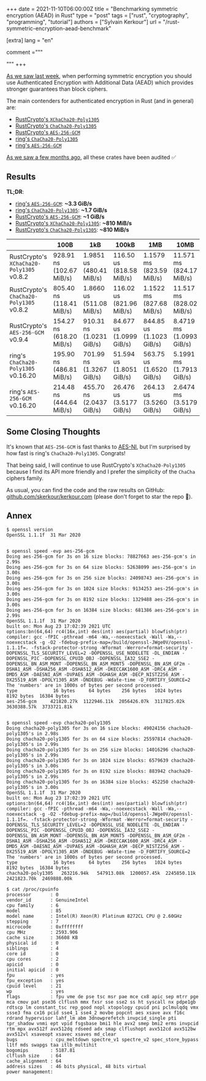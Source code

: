 +++
date = 2021-11-10T06:00:00Z
title = "Benchmarking symmetric encryption (AEAD) in Rust"
type = "post"
tags = ["rust", "cryptography", "programming", "tutorial"]
authors = ["Sylvain Kerkour"]
url = "/rust-symmetric-encryption-aead-benchmark"

[extra]
lang = "en"

comment ="""

"""
+++

[As we saw last week](/signatures-modern-end-to-end-encryption), when performing symmetric encryption you should use Authenticated Encryption with Additional Data (AEAD) which provides stronger guarantees than block ciphers.

The main contenders for authenticated encryption in Rust (and in general) are:
* [RustCrypto's `XChaCha20-Poly1305`](https://github.com/RustCrypto/stream-ciphers/tree/master/chacha20)
* [RustCrypto's `ChaCha20-Poly1305`](https://github.com/RustCrypto/stream-ciphers/tree/master/chacha20)
* [RustCrypto's `AES-256-GCM`](https://github.com/RustCrypto/AEADs/tree/master/aes-gcm)
* [ring's `ChaCha20-Poly1305`](https://github.com/briansmith/ring)
* [ring's `AES-256-GCM`](https://github.com/briansmith/ring)


[As we saw a few months ago](https://kerkour.com/rust-cryptography-ecosystem/), all these crates have been audited ✅

## Results

**TL;DR**:
* [ring's `AES-256-GCM`](https://briansmith.org/rustdoc/ring/aead/index.html): **~3.3 GiB/s**
* [ring's `ChaCha20-Poly1305`](https://briansmith.org/rustdoc/ring/aead/index.html): **~1.7 GiB/s**
* [RustCrypto's `AES-256-GCM`](https://docs.rs/aes-gcm/latest/aes_gcm/): **~1 GiB/s**
* [RustCrypto's `XChaCha20-Poly1305`](https://github.com/RustCrypto/stream-ciphers/tree/master/chacha20): **~810 MiB/s**
* [RustCrypto's `ChaCha20-Poly1305`](https://docs.rs/chacha20/latest/chacha20/index.html): **~810 MiB/s**


|   | 100B | 1kB | 100kB | 1MB | 10MB | 100MB |
|---|---|---|---|---|---|---|
| RustCrypto's `XChaCha20-Poly1305` v0.8.2 | 928.91 ns (102.67 MiB/s) | 1.9851 us (480.41 MiB/s) | 116.50 us (818.58 MiB/s) | 1.1579 ms (823.59 MiB/s) | 11.571 ms (824.17 MiB/s) | 117.74 ms (809.99 MiB/s) |
| RustCrypto's `ChaCha20-Poly1305` v0.8.2 | 805.40 ns (118.41 MiB/s) | 1.8660 us (511.08 MiB/s) | 116.02 us (821.96 MiB/s) | 1.1522 ms (827.68 MiB/s) | 11.517 ms (828.02 MiB/s) | 117.87 ms (809.11 MiB/s) |
| RustCrypto's `AES-256-GCM` v0.9.4 | 154.27 ns (618.20 MiB/s) | 910.31 ns (1.0231 GiB/s) | 84.677 us (1.0999 GiB/s) | 844.85 us (1.1023 GiB/s) | 8.4719 ms (1.0993 GiB/s) | 88.666 ms (1.0504 GiB/s) |
| ring's `ChaCha20-Poly1305` v0.16.20 | 195.90 ns (486.81 MiB/s) | 701.99 ns (1.3267 GiB/s) | 51.594 us (1.8051 GiB/s) | 563.75 us (1.6520 GiB/s) | 5.1991 ms (1.7913 GiB/s) | 54.879 ms (1.6971 GiB/s) |
| ring's `AES-256-GCM` v0.16.20 | 214.48 ns (444.64 MiB/s) | 455.70 ns (2.0437 GiB/s) | 26.476 us (3.5177 GiB/s) | 264.13 us (3.5260 GiB/s) | 2.6474 ms (3.5179 GiB/s) | 30.450 ms (3.0585 GiB/s) |




## Some Closing Thoughts



It's known that `AES-256-GCM` is fast thanks to [AES-NI](https://en.wikipedia.org/wiki/AES_instruction_set), but I'm surprised by how fast is ring's `ChaCha20-Poly1305`. Congrats!

That being said, I will continue to use RustCrypto's `XChaCha20-Poly1305` because I find its API more friendly and I prefer the simplicity of the `ChaCha` ciphers family.

As usual, you can find the code and the raw results on GitHub: [github.com/skerkour/kerkour.com](https://github.com/skerkour/kerkour.com/tree/main/blog/2021/benchmarking_symmetric_encryption_in_rust) (please don't forget to star the repo 🙏).


## Annex

```
$ openssl version
OpenSSL 1.1.1f  31 Mar 2020


$ openssl speed -evp aes-256-gcm
Doing aes-256-gcm for 3s on 16 size blocks: 78827663 aes-256-gcm's in 2.99s
Doing aes-256-gcm for 3s on 64 size blocks: 52638099 aes-256-gcm's in 3.00s
Doing aes-256-gcm for 3s on 256 size blocks: 24098743 aes-256-gcm's in 3.00s
Doing aes-256-gcm for 3s on 1024 size blocks: 9134253 aes-256-gcm's in 3.00s
Doing aes-256-gcm for 3s on 8192 size blocks: 1329488 aes-256-gcm's in 3.00s
Doing aes-256-gcm for 3s on 16384 size blocks: 681386 aes-256-gcm's in 2.99s
OpenSSL 1.1.1f  31 Mar 2020
built on: Mon Aug 23 17:02:39 2021 UTC
options:bn(64,64) rc4(16x,int) des(int) aes(partial) blowfish(ptr)
compiler: gcc -fPIC -pthread -m64 -Wa,--noexecstack -Wall -Wa,--noexecstack -g -O2 -fdebug-prefix-map=/build/openssl-JWge0V/openssl-1.1.1f=. -fstack-protector-strong -Wformat -Werror=format-security -DOPENSSL_TLS_SECURITY_LEVEL=2 -DOPENSSL_USE_NODELETE -DL_ENDIAN -DOPENSSL_PIC -DOPENSSL_CPUID_OBJ -DOPENSSL_IA32_SSE2 -DOPENSSL_BN_ASM_MONT -DOPENSSL_BN_ASM_MONT5 -DOPENSSL_BN_ASM_GF2m -DSHA1_ASM -DSHA256_ASM -DSHA512_ASM -DKECCAK1600_ASM -DRC4_ASM -DMD5_ASM -DAESNI_ASM -DVPAES_ASM -DGHASH_ASM -DECP_NISTZ256_ASM -DX25519_ASM -DPOLY1305_ASM -DNDEBUG -Wdate-time -D_FORTIFY_SOURCE=2
The 'numbers' are in 1000s of bytes per second processed.
type             16 bytes     64 bytes    256 bytes   1024 bytes   8192 bytes  16384 bytes
aes-256-gcm     421820.27k  1122946.11k  2056426.07k  3117825.02k  3630388.57k  3733721.81k


$ openssl speed -evp chacha20-poly1305
Doing chacha20-poly1305 for 3s on 16 size blocks: 49024156 chacha20-poly1305's in 2.98s
Doing chacha20-poly1305 for 3s on 64 size blocks: 25597814 chacha20-poly1305's in 2.99s
Doing chacha20-poly1305 for 3s on 256 size blocks: 14016296 chacha20-poly1305's in 2.99s
Doing chacha20-poly1305 for 3s on 1024 size blocks: 6579639 chacha20-poly1305's in 3.00s
Doing chacha20-poly1305 for 3s on 8192 size blocks: 883942 chacha20-poly1305's in 2.99s
Doing chacha20-poly1305 for 3s on 16384 size blocks: 452250 chacha20-poly1305's in 3.00s
OpenSSL 1.1.1f  31 Mar 2020
built on: Mon Aug 23 17:02:39 2021 UTC
options:bn(64,64) rc4(16x,int) des(int) aes(partial) blowfish(ptr)
compiler: gcc -fPIC -pthread -m64 -Wa,--noexecstack -Wall -Wa,--noexecstack -g -O2 -fdebug-prefix-map=/build/openssl-JWge0V/openssl-1.1.1f=. -fstack-protector-strong -Wformat -Werror=format-security -DOPENSSL_TLS_SECURITY_LEVEL=2 -DOPENSSL_USE_NODELETE -DL_ENDIAN -DOPENSSL_PIC -DOPENSSL_CPUID_OBJ -DOPENSSL_IA32_SSE2 -DOPENSSL_BN_ASM_MONT -DOPENSSL_BN_ASM_MONT5 -DOPENSSL_BN_ASM_GF2m -DSHA1_ASM -DSHA256_ASM -DSHA512_ASM -DKECCAK1600_ASM -DRC4_ASM -DMD5_ASM -DAESNI_ASM -DVPAES_ASM -DGHASH_ASM -DECP_NISTZ256_ASM -DX25519_ASM -DPOLY1305_ASM -DNDEBUG -Wdate-time -D_FORTIFY_SOURCE=2
The 'numbers' are in 1000s of bytes per second processed.
type             16 bytes     64 bytes    256 bytes   1024 bytes   8192 bytes  16384 bytes
chacha20-poly1305   263216.94k   547913.08k  1200057.45k  2245850.11k  2421823.70k  2469888.00k
```

```shell
$ cat /proc/cpuinfo
processor       : 0
vendor_id       : GenuineIntel
cpu family      : 6
model           : 85
model name      : Intel(R) Xeon(R) Platinum 8272CL CPU @ 2.60GHz
stepping        : 7
microcode       : 0xffffffff
cpu MHz         : 2593.906
cache size      : 36608 KB
physical id     : 0
siblings        : 4
core id         : 0
cpu cores       : 2
apicid          : 0
initial apicid  : 0
fpu             : yes
fpu_exception   : yes
cpuid level     : 21
wp              : yes
flags           : fpu vme de pse tsc msr pae mce cx8 apic sep mtrr pge mca cmov pat pse36 clflush mmx fxsr sse sse2 ss ht syscall nx pdpe1gb rdtscp lm constant_tsc rep_good nopl xtopology cpuid pni pclmulqdq vmx ssse3 fma cx16 pcid sse4_1 sse4_2 movbe popcnt aes xsave avx f16c rdrand hypervisor lahf_lm abm 3dnowprefetch invpcid_single pti tpr_shadow vnmi ept vpid fsgsbase bmi1 hle avx2 smep bmi2 erms invpcid rtm mpx avx512f avx512dq rdseed adx smap clflushopt avx512cd avx512bw avx512vl xsaveopt xsavec xsaves md_clear
bugs            : cpu_meltdown spectre_v1 spectre_v2 spec_store_bypass l1tf mds swapgs taa itlb_multihit
bogomips        : 5187.81
clflush size    : 64
cache_alignment : 64
address sizes   : 46 bits physical, 48 bits virtual
power management:
```
